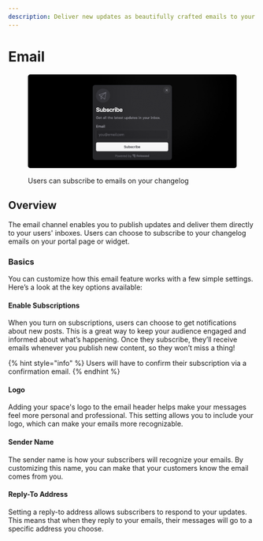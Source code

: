 ```yaml
---
description: Deliver new updates as beautifully crafted emails to your customers' inbox.
---
```


# Email

<figure><img src="../../../.gitbook/assets/Settings - Email subscribe.png" alt=""><figcaption><p>Users can subscribe to emails on your changelog</p></figcaption></figure>

## Overview

The email channel enables you to publish updates and deliver them directly to your users' inboxes. Users can choose to subscribe to your changelog emails on your portal page or widget.&#x20;

### Basics

You can customize how this email feature works with a few simple settings. Here’s a look at the key options available:

#### Enable Subscriptions

When you turn on subscriptions, users can choose to get notifications about new posts. This is a great way to keep your audience engaged and informed about what’s happening. Once they subscribe, they’ll receive emails whenever you publish new content, so they won’t miss a thing!

{% hint style="info" %}
Users will have to confirm their subscription via a confirmation email.&#x20;
{% endhint %}

#### Logo

Adding your space's logo to the email header helps make your messages feel more personal and professional. This setting allows you to include your logo, which can make your emails more recognizable.&#x20;

#### Sender Name

The sender name is how your subscribers will recognize your emails. By customizing this name, you can make that your customers know the email comes from you.&#x20;

#### Reply-To Address

Setting a reply-to address allows subscribers to respond to your updates. This means that when they reply to your emails, their messages will go to a specific address you choose.&#x20;

